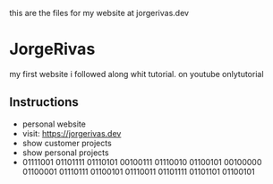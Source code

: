 this are the files for my website at jorgerivas.dev


# JorgeRivas
my first website i followed along whit tutorial. on youtube onlytutorial

## Instructions

- personal website
- visit: https://jorgerivas.dev
-  show customer projects
-  show personal projects
-  01111001 01101111 01110101 00100111 01110010 01100101 00100000 01100001 01110111 01100101 01110011 01101111 01101101 01100101
